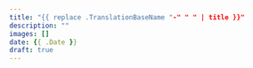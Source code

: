 ```yaml
---
title: "{{ replace .TranslationBaseName "-" " " | title }}"
description: ""
images: []
date: {{ .Date }}
draft: true
---
```


